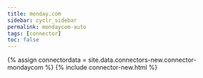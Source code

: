 ```yaml
---
title: monday.com
sidebar: cyclr_sidebar
permalink: mondaycom-auto
tags: [connector]
toc: false
---
```

{% assign connectordata = site.data.connectors-new.connector-mondaycom %}
{% include connector-new.html %}	